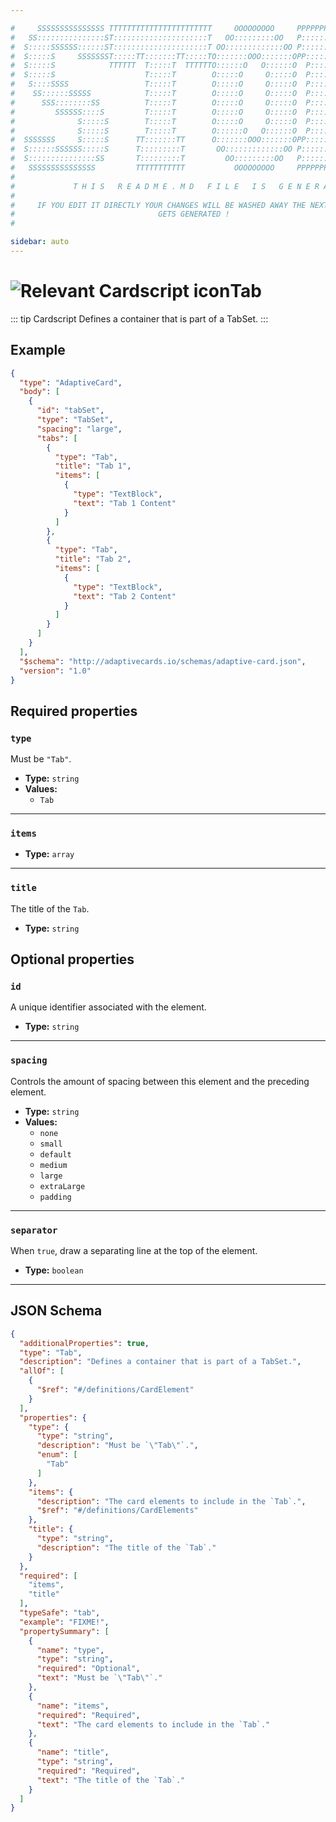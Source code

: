 ```yaml
---

#     SSSSSSSSSSSSSSS TTTTTTTTTTTTTTTTTTTTTTT     OOOOOOOOO     PPPPPPPPPPPPPPPPP    !!!  
#   SS:::::::::::::::ST:::::::::::::::::::::T   OO:::::::::OO   P::::::::::::::::P  !!:!! 
#  S:::::SSSSSS::::::ST:::::::::::::::::::::T OO:::::::::::::OO P::::::PPPPPP:::::P !:::! 
#  S:::::S     SSSSSSST:::::TT:::::::TT:::::TO:::::::OOO:::::::OPP:::::P     P:::::P!:::! 
#  S:::::S            TTTTTT  T:::::T  TTTTTTO::::::O   O::::::O  P::::P     P:::::P!:::! 
#  S:::::S                    T:::::T        O:::::O     O:::::O  P::::P     P:::::P!:::! 
#   S::::SSSS                 T:::::T        O:::::O     O:::::O  P::::PPPPPP:::::P !:::! 
#    SS::::::SSSSS            T:::::T        O:::::O     O:::::O  P:::::::::::::PP  !:::! 
#      SSS::::::::SS          T:::::T        O:::::O     O:::::O  P::::PPPPPPPPP    !:::! 
#         SSSSSS::::S         T:::::T        O:::::O     O:::::O  P::::P            !:::! 
#              S:::::S        T:::::T        O:::::O     O:::::O  P::::P            !!:!! 
#              S:::::S        T:::::T        O::::::O   O::::::O  P::::P             !!!   
#  SSSSSSS     S:::::S      TT:::::::TT      O:::::::OOO:::::::OPP::::::PP                 
#  S::::::SSSSSS:::::S      T:::::::::T       OO:::::::::::::OO P::::::::P           !!!  
#  S:::::::::::::::SS       T:::::::::T         OO:::::::::OO   P::::::::P          !!:!! 
#   SSSSSSSSSSSSSSS         TTTTTTTTTTT           OOOOOOOOO     PPPPPPPPPP           !!!  
#                                                                                          
#             T H I S   R E A D M E . M D   F I L E   I S   G E N E R A T E D !           
#                                                                                         
#     IF YOU EDIT IT DIRECTLY YOUR CHANGES WILL BE WASHED AWAY THE NEXT TIME THIS FILE  
#                                GETS GENERATED !
#                                                                                         

sidebar: auto
---
```


# <img class="header-prefix-icon" :src="$withBase('/cardscript-assets/icons/24dp/tab.svg')" alt="Relevant Cardscript icon">Tab

::: tip Cardscript
Defines a container that is part of a TabSet.
:::

## Example

``` json
{
  "type": "AdaptiveCard",
  "body": [
    {
      "id": "tabSet",
      "type": "TabSet",
      "spacing": "large",
      "tabs": [
        {
          "type": "Tab",
          "title": "Tab 1",
          "items": [
            {
              "type": "TextBlock",
              "text": "Tab 1 Content"
            }
          ]
        },
        {
          "type": "Tab",
          "title": "Tab 2",
          "items": [
            {
              "type": "TextBlock",
              "text": "Tab 2 Content"
            }
          ]
        }
      ]
    }
  ],
  "$schema": "http://adaptivecards.io/schemas/adaptive-card.json",
  "version": "1.0"
}
```

## Required properties

### `type`

Must be `"Tab"`.

* **Type:** `string`
* **Values:**
  * `Tab`

----

### `items`

* **Type:** `array`

----

### `title`

The title of the `Tab`.

* **Type:** `string`

## Optional properties

### `id`

A unique identifier associated with the element.

* **Type:** `string`

----

### `spacing`

Controls the amount of spacing between this element and the preceding element.

* **Type:** `string`
* **Values:**
  * `none`
  * `small`
  * `default`
  * `medium`
  * `large`
  * `extraLarge`
  * `padding`

----

### `separator`

When `true`, draw a separating line at the top of the element.

* **Type:** `boolean`



<hr>

## JSON Schema

``` json
{
  "additionalProperties": true,
  "type": "Tab",
  "description": "Defines a container that is part of a TabSet.",
  "allOf": [
    {
      "$ref": "#/definitions/CardElement"
    }
  ],
  "properties": {
    "type": {
      "type": "string",
      "description": "Must be `\"Tab\"`.",
      "enum": [
        "Tab"
      ]
    },
    "items": {
      "description": "The card elements to include in the `Tab`.",
      "$ref": "#/definitions/CardElements"
    },
    "title": {
      "type": "string",
      "description": "The title of the `Tab`."
    }
  },
  "required": [
    "items",
    "title"
  ],
  "typeSafe": "tab",
  "example": "FIXME!",
  "propertySummary": [
    {
      "name": "type",
      "type": "string",
      "required": "Optional",
      "text": "Must be `\"Tab\"`."
    },
    {
      "name": "items",
      "required": "Required",
      "text": "The card elements to include in the `Tab`."
    },
    {
      "name": "title",
      "type": "string",
      "required": "Required",
      "text": "The title of the `Tab`."
    }
  ]
}
```
